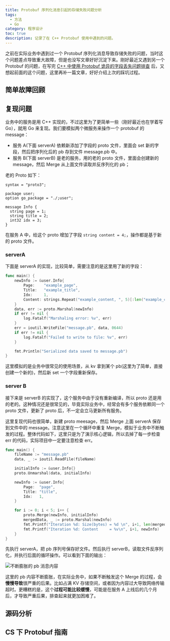 ```yaml
---
title: Protobuf 序列化消息引起的存储失败问题分析
tags:
  - 方法
  - Go
category: 程序设计
toc: true
description: 记录了在 C++ Protobuf 使用中遇到的问题。
---
```


之前在实际业务中遇到过一个 Protobuf 序列化消息导致存储失败的问题，当时这个问题差点导致重大故障，但是也没写文章好好沉淀下来。刚好最近又遇到另一个 Protobuf 的问题，在写完 [C++ 中使用 Protobuf 诡异的字段丢失问题排查](https://selfboot.cn/2023/09/07/protobuf_redefine/) 后，又想起前面的这个问题，这里再补一篇文章，好好介绍上次的踩坑过程。

<!-- more -->

## 简单故障回顾


## 复现问题

业务中的服务是用 C++ 实现的，不过这里为了更简单一些（刚好最近也在学着写Go），就用 Go 来复现。我们要模拟两个微服务来操作一个 protobuf 的 message：

- 服务 A(下面 serverA) 依赖新添加了字段的 proto 文件，里面会 set 新的字段，然后把序列化后的 pb 存到文件 message.pb 中。
- 服务 B(下面 serverB) 是老的服务，用的老的 proto 文件，里面会创建新的 message，然后 Merge 从上面文件读取并反序列化的 pb；

老的 Proto 如下：

```ptotobuf
syntax = "proto3";

package user;
option go_package = "./;user";

message Info {
  string page = 1;
  string title = 2;
  int32 idx = 3;
}
```

在服务 A 中，给这个 proto 增加了字段 `string content = 4;`，操作都是基于新的 proto 文件。

### serverA 

下面是 serverA 的实现，比较简单，需要注意的是这里用了新的字段：

```go
func main() {
	newInfo := &user.Info{
		Page:    "example_page",
		Title:   "example_title",
		Idx:     1,
		Content: strings.Repeat("example_content, ", 5)[:len("example_content, ")*5-2], // 去掉最后一个逗号和空格
	}
	data, err := proto.Marshal(newInfo)
	if err != nil {
		log.Fatalf("Marshaling error: %v", err)
	}
	err = ioutil.WriteFile("message.pb", data, 0644)
	if err != nil {
		log.Fatalf("Failed to write to file: %v", err)
	}

	fmt.Println("Serialized data saved to message.pb")
}
```

这里模拟的是业务中很常见的使用场景，从 kv 拿到某个 pb(这里为了简单，直接创建一个新的)，然后新 set 一个字段重新保存。

### server B

接下来是 serverB 的实现了，这个服务中由于没有重新编译，所以 proto 还是用的老的。这种情况还是很常见的，毕竟实际业务中，经常会有多个服务依赖同一个 proto 文件，更新了 proto 后，不一定会立马更新所有服务。

这里复现代码也很简单，新建 proto meesage，然后 Merge 上面 serverA 保存到文件中的 message。注意这里在一个循环中重复 Merge，模拟于业务中不断触发的过程。整体代码如下，这里只是为了演示核心逻辑，所以去掉了每一步检查 err 的代码，实际项目中一定要注意检查 err。

```go
func main() {
	fileName := "message.pb"
	data, _ := ioutil.ReadFile(fileName)

	initialInfo := &user.Info{}
	proto.Unmarshal(data, initialInfo)

	newInfo := &user.Info{
		Page:  "page",
		Title: "title",
		Idx:   1,
	}

	for i := 0; i < 5; i++ {
		proto.Merge(newInfo, initialInfo)
		mergedData, _ := proto.Marshal(newInfo)
		fmt.Printf("Iteration %d: Size(bytes) = %d \n", i+1, len(mergedData))
		fmt.Printf("Iteration %d: Content     = %v\n", i+1, newInfo)
	}
}
```

先执行 serverA，把 pb 序列号保存好文件。然后执行 serverB，读取文件反序列化，并执行后面的循环操作。可以看到下面的输出：

![不断膨胀的 pb 消息内容](https://slefboot-1251736664.cos.ap-beijing.myqcloud.com/20230909_protobuf_field_merge_reproduce.png)

这里的 pb 内容不断膨胀，在实际业务中，如果不断触发这个 Merge 的过程，会**慢慢导致**很严重的后果。比如占满 KV 存储空间，或者因为内容过大导致网络传输超时。更糟糕的是，这个**过程可能比较缓慢**，可能是在服务 A 上线后的几个月后，才导致严重后果，排查起来就更加困难了。

## 源码分析


## CS 下 Protobuf 指南



